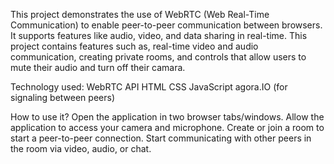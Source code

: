 This project demonstrates the use of WebRTC (Web Real-Time Communication) to enable peer-to-peer communication between browsers. It supports features like audio, video, and data sharing in real-time.
This project contains features such as, real-time video and audio communication, creating private rooms, and controls that allow users to mute their audio and turn off their camara. 

Technology used: 
WebRTC API
HTML
CSS
JavaScript 
agora.IO (for signaling between peers)

How to use it?
Open the application in two browser tabs/windows.
Allow the application to access your camera and microphone.
Create or join a room to start a peer-to-peer connection.
Start communicating with other peers in the room via video, audio, or chat.
